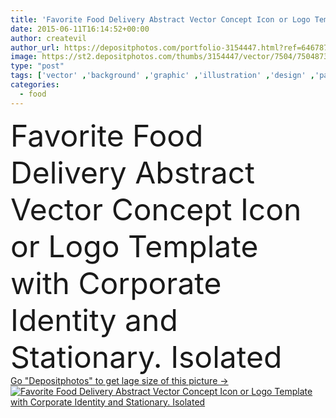 ```yaml
---
title: 'Favorite Food Delivery Abstract Vector Concept Icon or Logo Template with Corporate Identity and Stationary'
date: 2015-06-11T16:14:52+00:00
author: createvil
author_url: https://depositphotos.com/portfolio-3154447.html?ref=64678756
image: https://st2.depositphotos.com/thumbs/3154447/vector/7504/75048739/api_thumb_450.jpg?forcejpeg=true
type: "post"
tags: ['vector' ,'background' ,'graphic' ,'illustration' ,'design' ,'paper' ,'bag' ,'isolated' ,'box' ,'business' ,'sign' ,'label' ,'vehicle' ,'transportation' ,'food' ,'pattern' ,'meal' ,'Menu' ,'restaurant' ,'line' ,'style' ,'card' ,'chicken' ,'speed' ,'symbol' ,'icon' ,'corporate' ,'eat' ,'service' ,'promotion' ,'fish' ,'wine' ,'notebook' ,'clip' ,'pencil' ,'stationary' ,'fast' ,'van' ,'delivery' ,'online' ,'identity' ,'vectors' ,'bread' ,'fastfood' ,'logo' ,'express' ,'pizza' ,'smartphone' ,'courier' ,'eraser' ]
categories: 
  - food
---
```

<div aling="center">
            <font size="60"> Favorite Food Delivery Abstract Vector Concept Icon or Logo Template with Corporate Identity and Stationary. Isolated</font>   
</div>
<div>
    <a href='https://depositphotos.com/75048739/stock-illustration-favorite-food-delivery-abstract-vector.html?ref=64678756' target=_blank > Go "Depositphotos" to get lage size of this picture ->
        <img href='https://depositphotos.com/75048739/stock-illustration-favorite-food-delivery-abstract-vector.html?ref=64678756' src='https://st2.depositphotos.com/3154447/7504/v/950/depositphotos_75048739-stock-illustration-favorite-food-delivery-abstract-vector.jpg?forcejpeg=true' alt='Favorite Food Delivery Abstract Vector Concept Icon or Logo Template with Corporate Identity and Stationary. Isolated' >
    </a>
</div>
